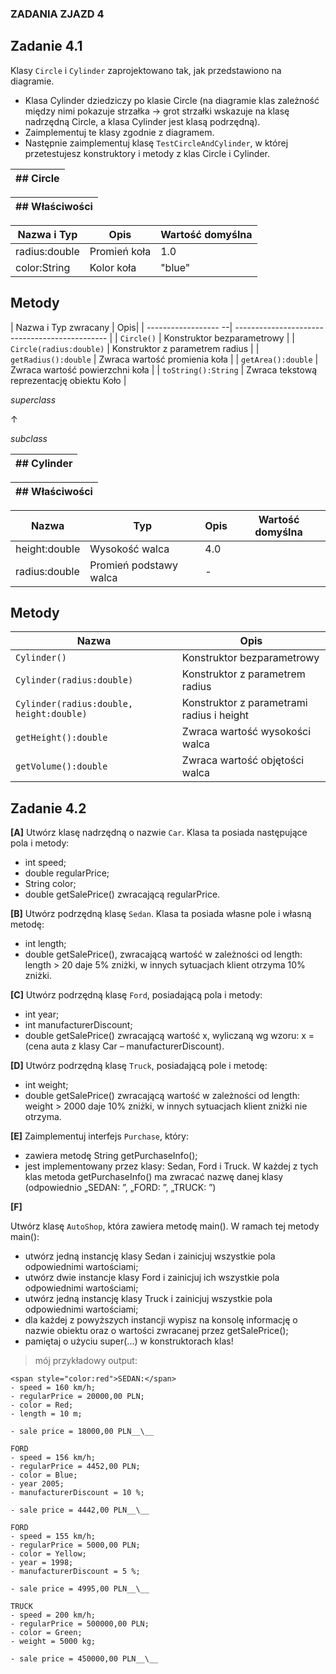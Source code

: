 ### ZADANIA ZJAZD 4

## Zadanie 4.1

Klasy `Circle` i `Cylinder` zaprojektowano tak, jak przedstawiono na diagramie.
- Klasa Cylinder dziedziczy po klasie Circle (na diagramie klas zależność między nimi pokazuje strzałka -> grot strzałki wskazuje na klasę nadrzędną Circle, a klasa Cylinder jest klasą podrzędną).
- Zaimplementuj te klasy zgodnie z diagramem.
- Następnie zaimplementuj klasę `TestCircleAndCylinder`, w której przetestujesz konstruktory i metody z klas Circle i Cylinder.

|## Circle|
|---------|

|## Właściwości|
|--------------|

| Nazwa i Typ     | Opis                         | Wartość domyślna |
| --------------- | -----------------------------| ---------------- |
| radius:double  | Promień koła                 | 1.0              |
| color:String   | Kolor koła                   | "blue"           |

## Metody

| Nazwa i Typ zwracany | Opis|
| ------------------ --| ---------------------------------------------- |
| `Circle()`           | Konstruktor bezparametrowy                     |
| `Circle(radius:double)`  | Konstruktor z parametrem radius            |
| `getRadius():double`     | Zwraca wartość promienia koła              |
| `getArea():double`       | Zwraca wartość powierzchni koła            |
| `toString():String`      | Zwraca tekstową reprezentację obiektu Koło |


*superclass*

&#x2191;

*subclass*


|## Cylinder|
|-----------|

|## Właściwości|
|--------------|

| Nazwa    | Typ     | Opis                   | Wartość domyślna |
| -------- | ------- | ----------------------| ---------------- |
| height:double  | Wysokość walca         | 4.0              |
| radius:double  | Promień podstawy walca | -                |

## Metody

| Nazwa                               	| Opis                                	|
| ------------------------------------ 	| -----------------------------------------|
| `Cylinder()`      				| Konstruktor bezparametrowy         	 |
| `Cylinder(radius:double)`			| Konstruktor z parametrem radius     	|
| `Cylinder(radius:double, height:double)`| Konstruktor z parametrami radius i height|
| `getHeight():double`       			| Zwraca wartość wysokości walca      |
| `getVolume():double`      			| Zwraca wartość objętości walca      |


## Zadanie 4.2

**[A]**
 Utwórz klasę nadrzędną o nazwie `Car`. Klasa ta posiada następujące pola i metody:
- int speed;
- double regularPrice;
- String color;
- double getSalePrice() zwracającą regularPrice.

**[B]**
 Utwórz podrzędną klasę `Sedan`. Klasa ta posiada własne pole i własną metodę:
- int length;
- double getSalePrice(), zwracającą wartość w zależności od length: length > 20 daje 5% zniżki, w innych sytuacjach klient otrzyma 10% zniżki.

**[C]**
 Utwórz podrzędną klasę `Ford`, posiadającą pola i metody:
- int year;
- int manufacturerDiscount;
- double getSalePrice() zwracającą wartość x, wyliczaną wg wzoru: x = (cena auta z klasy Car – manufacturerDiscount).

**[D]**
 Utwórz podrzędną klasę `Truck`, posiadającą pole i metodę:
- int weight;
- double getSalePrice() zwracającą wartość w zależności od length: weight > 2000 daje 10% zniżki, w innych sytuacjach klient zniżki nie otrzyma.

**[E]**
Zaimplementuj interfejs `Purchase`, który:
- zawiera metodę String getPurchaseInfo();
- jest implementowany przez klasy: Sedan, Ford i Truck. W każdej z tych klas metoda getPurchaseInfo() ma zwracać nazwę danej klasy (odpowiednio „SEDAN: ”, „FORD: ”,
„TRUCK: ”)

**[F]**

Utwórz klasę `AutoShop`, która zawiera metodę main(). W ramach tej metody main():
- utwórz jedną instancję klasy Sedan i zainicjuj wszystkie pola odpowiednimi wartościami;
- utwórz dwie instancje klasy Ford i zainicjuj ich wszystkie pola odpowiednimi wartościami;
- utwórz jedną instancję klasy Truck i zainicjuj wszystkie pola odpowiednimi wartościami;
- dla każdej z powyższych instancji wypisz na konsolę informację o nazwie obiektu oraz o wartości zwracanej przez getSalePrice();
- pamiętaj o użyciu super(...) w konstruktorach klas!


> mój przykładowy output:

```
<span style="color:red">SEDAN:</span>
- speed = 160 km/h;
- regularPrice = 20000,00 PLN;
- color = Red;
- length = 10 m;

- sale price = 18000,00 PLN__\__
```

```
FORD
- speed = 156 km/h;
- regularPrice = 4452,00 PLN;
- color = Blue;
- year 2005;
- manufacturerDiscount = 10 %;

- sale price = 4442,00 PLN__\__
```

```
FORD
- speed = 155 km/h;
- regularPrice = 5000,00 PLN;
- color = Yellow;
- year = 1998;
- manufacturerDiscount = 5 %;

- sale price = 4995,00 PLN__\__
```

```
TRUCK
- speed = 200 km/h;
- regularPrice = 500000,00 PLN;
- color = Green;
- weight = 5000 kg;

- sale price = 450000,00 PLN__\__
```
